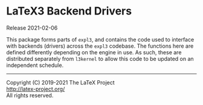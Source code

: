 LaTeX3 Backend Drivers
======================

Release 2021-02-06

This package forms parts of `expl3`, and contains the code used to interface
with backends (drivers) across the `expl3` codebase. The functions here are
defined differently depending on the engine in use. As such, these are
distributed separately from `l3kernel` to allow this code to be updated
on an independent schedule.

-----

<p>Copyright (C) 2019-2021 The LaTeX Project <br />
<a href="http://latex-project.org/">http://latex-project.org/</a> <br />
All rights reserved.</p>
